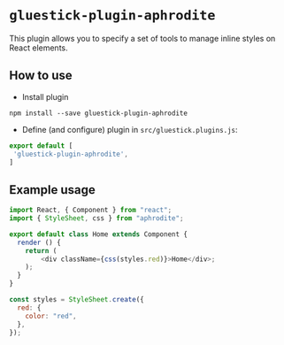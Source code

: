 # `gluestick-plugin-aphrodite`
This plugin allows you to specify a set of tools to manage inline styles on React elements.

## How to use
* Install plugin
```
npm install --save gluestick-plugin-aphrodite
```
* Define (and configure) plugin in `src/gluestick.plugins.js`:
```javascript
export default [
 'gluestick-plugin-aphrodite',
]
```

## Example usage
```javascript
import React, { Component } from "react";
import { StyleSheet, css } from "aphrodite";

export default class Home extends Component {
  render () {
    return (
        <div className={css(styles.red)}>Home</div>;
    );
  }
}

const styles = StyleSheet.create({
  red: {
    color: "red",
  },
});
```
